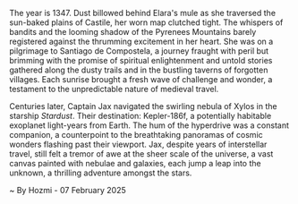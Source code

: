 
The year is 1347.  Dust billowed behind Elara's mule as she traversed the sun-baked plains of Castile, her worn map clutched tight.  The whispers of bandits and the looming shadow of the Pyrenees Mountains barely registered against the thrumming excitement in her heart.  She was on a pilgrimage to Santiago de Compostela, a journey fraught with peril but brimming with the promise of spiritual enlightenment and untold stories gathered along the dusty trails and in the bustling taverns of forgotten villages. Each sunrise brought a fresh wave of challenge and wonder, a testament to the unpredictable nature of medieval travel.


Centuries later, Captain Jax navigated the swirling nebula of Xylos in the starship *Stardust*.  Their destination: Kepler-186f, a potentially habitable exoplanet light-years from Earth.  The hum of the hyperdrive was a constant companion, a counterpoint to the breathtaking panoramas of cosmic wonders flashing past their viewport.  Jax, despite years of interstellar travel, still felt a tremor of awe at the sheer scale of the universe, a vast canvas painted with nebulae and galaxies, each jump a leap into the unknown, a thrilling adventure amongst the stars.

~ By Hozmi - 07 February 2025
